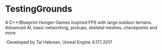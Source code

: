 # TestingGrounds
A C++/Blueprint Hunger-Games inspired FPS with large outdoor terrains. Advanced AI, basic networking, pickups, skeletal meshes, checkpoints and more.

-Developed by Tal Hekman, Unreal Engine 4.17.1 2017
